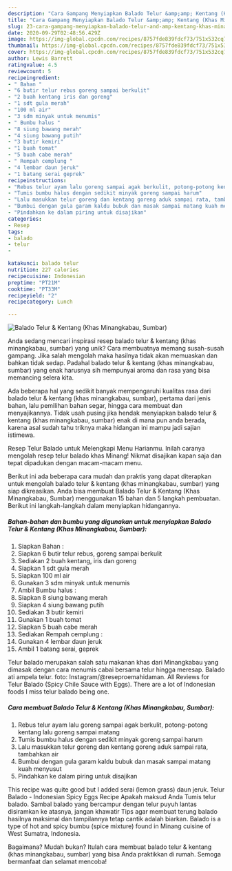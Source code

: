 ```yaml
---
description: "Cara Gampang Menyiapkan Balado Telur &amp;amp; Kentang (Khas Minangkabau, Sumbar), Bisa Manjain Lidah"
title: "Cara Gampang Menyiapkan Balado Telur &amp;amp; Kentang (Khas Minangkabau, Sumbar), Bisa Manjain Lidah"
slug: 23-cara-gampang-menyiapkan-balado-telur-and-amp-kentang-khas-minangkabau-sumbar-bisa-manjain-lidah
date: 2020-09-29T02:48:56.429Z
image: https://img-global.cpcdn.com/recipes/8757fde839fdcf73/751x532cq70/balado-telur-kentang-khas-minangkabau-sumbar-foto-resep-utama.jpg
thumbnail: https://img-global.cpcdn.com/recipes/8757fde839fdcf73/751x532cq70/balado-telur-kentang-khas-minangkabau-sumbar-foto-resep-utama.jpg
cover: https://img-global.cpcdn.com/recipes/8757fde839fdcf73/751x532cq70/balado-telur-kentang-khas-minangkabau-sumbar-foto-resep-utama.jpg
author: Lewis Barrett
ratingvalue: 4.5
reviewcount: 5
recipeingredient:
- " Bahan "
- "6 butir telur rebus goreng sampai berkulit"
- "2 buah kentang iris dan goreng"
- "1 sdt gula merah"
- "100 ml air"
- "3 sdm minyak untuk menumis"
- " Bumbu halus "
- "8 siung bawang merah"
- "4 siung bawang putih"
- "3 butir kemiri"
- "1 buah tomat"
- "5 buah cabe merah"
- " Rempah cemplung "
- "4 lembar daun jeruk"
- "1 batang serai geprek"
recipeinstructions:
- "Rebus telur ayam lalu goreng sampai agak berkulit, potong-potong kentang lalu goreng sampai matang"
- "Tumis bumbu halus dengan sedikit minyak goreng sampai harum"
- "Lalu masukkan telur goreng dan kentang goreng aduk sampai rata, tambahkan air"
- "Bumbui dengan gula garam kaldu bubuk dan masak sampai matang kuah menyusut"
- "Pindahkan ke dalam piring untuk disajikan"
categories:
- Resep
tags:
- balado
- telur
- 

katakunci: balado telur  
nutrition: 227 calories
recipecuisine: Indonesian
preptime: "PT21M"
cooktime: "PT33M"
recipeyield: "2"
recipecategory: Lunch

---
```



![Balado Telur &amp; Kentang (Khas Minangkabau, Sumbar)](https://img-global.cpcdn.com/recipes/8757fde839fdcf73/751x532cq70/balado-telur-kentang-khas-minangkabau-sumbar-foto-resep-utama.jpg)

Anda sedang mencari inspirasi resep balado telur &amp; kentang (khas minangkabau, sumbar) yang unik? Cara membuatnya memang susah-susah gampang. Jika salah mengolah maka hasilnya tidak akan memuaskan dan bahkan tidak sedap. Padahal balado telur &amp; kentang (khas minangkabau, sumbar) yang enak harusnya sih mempunyai aroma dan rasa yang bisa memancing selera kita.

Ada beberapa hal yang sedikit banyak mempengaruhi kualitas rasa dari balado telur &amp; kentang (khas minangkabau, sumbar), pertama dari jenis bahan, lalu pemilihan bahan segar, hingga cara membuat dan menyajikannya. Tidak usah pusing jika hendak menyiapkan balado telur &amp; kentang (khas minangkabau, sumbar) enak di mana pun anda berada, karena asal sudah tahu triknya maka hidangan ini mampu jadi sajian istimewa.

Resep Telur Balado untuk Melengkapi Menu Harianmu. Inilah caranya mengolah resep telur balado khas Minang! Nikmat disajikan kapan saja dan tepat dipadukan dengan macam-macam menu.


Berikut ini ada beberapa cara mudah dan praktis yang dapat diterapkan untuk mengolah balado telur &amp; kentang (khas minangkabau, sumbar) yang siap dikreasikan. Anda bisa membuat Balado Telur &amp; Kentang (Khas Minangkabau, Sumbar) menggunakan 15 bahan dan 5 langkah pembuatan. Berikut ini langkah-langkah dalam menyiapkan hidangannya.

<!--inarticleads1-->

##### Bahan-bahan dan bumbu yang digunakan untuk menyiapkan Balado Telur &amp; Kentang (Khas Minangkabau, Sumbar):

1. Siapkan  Bahan :
1. Siapkan 6 butir telur rebus, goreng sampai berkulit
1. Sediakan 2 buah kentang, iris dan goreng
1. Siapkan 1 sdt gula merah
1. Siapkan 100 ml air
1. Gunakan 3 sdm minyak untuk menumis
1. Ambil  Bumbu halus :
1. Siapkan 8 siung bawang merah
1. Siapkan 4 siung bawang putih
1. Sediakan 3 butir kemiri
1. Gunakan 1 buah tomat
1. Siapkan 5 buah cabe merah
1. Sediakan  Rempah cemplung :
1. Gunakan 4 lembar daun jeruk
1. Ambil 1 batang serai, geprek


Telur balado merupakan salah satu makanan khas dari Minangkabau yang dimasak dengan cara menumis cabai bersama telur hingga meresap. Balado ati ampela telur. foto: Instagram/@reseproemahidaman. All Reviews for Telur Balado (Spicy Chile Sauce with Eggs). There are a lot of Indonesian foods I miss telur balado being one. 

<!--inarticleads2-->

##### Cara membuat Balado Telur &amp; Kentang (Khas Minangkabau, Sumbar):

1. Rebus telur ayam lalu goreng sampai agak berkulit, potong-potong kentang lalu goreng sampai matang
1. Tumis bumbu halus dengan sedikit minyak goreng sampai harum
1. Lalu masukkan telur goreng dan kentang goreng aduk sampai rata, tambahkan air
1. Bumbui dengan gula garam kaldu bubuk dan masak sampai matang kuah menyusut
1. Pindahkan ke dalam piring untuk disajikan


This recipe was quite good but I added serai (lemon grass) daun jeruk. Telur Balado - Indonesian Spicy Eggs Recipe Apakah maksud Anda Tumis telur balado. Sambal balado yang bercampur dengan telur puyuh lantas disiramkan ke atasnya, jangan khawatir Tips agar membuat terung balado hasilnya maksimal dan tampilannya tetap cantik adalah biarkan. Balado is a type of hot and spicy bumbu (spice mixture) found in Minang cuisine of West Sumatra, Indonesia. 

Bagaimana? Mudah bukan? Itulah cara membuat balado telur &amp; kentang (khas minangkabau, sumbar) yang bisa Anda praktikkan di rumah. Semoga bermanfaat dan selamat mencoba!

